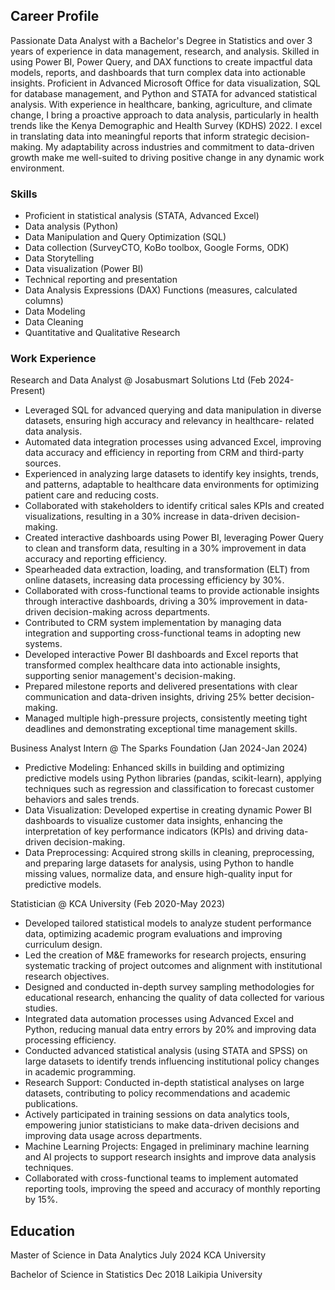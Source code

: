 

## Career Profile
Passionate Data Analyst with a Bachelor's Degree in Statistics and over 3 years of experience in data management, research, and analysis. Skilled in using Power BI, Power Query, and DAX functions to create impactful data models, reports, and dashboards that turn complex data into actionable insights. Proficient in Advanced Microsoft Office for data visualization, SQL for database management, and Python and STATA for advanced statistical analysis.
With experience in healthcare, banking, agriculture, and climate change, I bring a proactive approach to data analysis, particularly in health trends like the Kenya Demographic and Health Survey (KDHS) 2022. I excel in translating data into meaningful reports that inform strategic decision-making. My adaptability across industries and commitment to data-driven growth make me well-suited to driving positive change in any dynamic work environment.

### Skills
-	Proficient in statistical analysis (STATA, Advanced Excel)
- Data analysis (Python)
-	Data Manipulation and Query Optimization (SQL)
-	Data collection (SurveyCTO, KoBo toolbox, Google Forms, ODK)
-	Data Storytelling	
-	Data visualization (Power BI)
-	Technical reporting and presentation
-	Data Analysis Expressions (DAX) Functions (measures, calculated columns)
-	Data Modeling
-	Data Cleaning
-	Quantitative and Qualitative Research

### Work Experience
Research and Data Analyst @ Josabusmart Solutions Ltd (Feb 2024-Present)
- Leveraged SQL for advanced querying and data manipulation in diverse datasets, ensuring high accuracy and relevancy in healthcare- 
  related data analysis.
- Automated data integration processes using advanced Excel, improving data accuracy and efficiency in reporting from CRM and third-party 
  sources.
- Experienced in analyzing large datasets to identify key insights, trends, and patterns, adaptable to healthcare data environments for 
  optimizing patient care and reducing costs.
- Collaborated with stakeholders to identify critical sales KPIs and created visualizations, resulting in a 30% increase in data-driven 
  decision-making.
- Created interactive dashboards using Power BI, leveraging Power Query to clean and transform data, resulting in a 30% improvement in 
  data accuracy and reporting efficiency.
- Spearheaded data extraction, loading, and transformation (ELT) from online datasets, increasing data processing efficiency by 30%.
- Collaborated with cross-functional teams to provide actionable insights through interactive dashboards, driving a 30% improvement in 
  data-driven decision-making across departments.
- Contributed to CRM system implementation by managing data integration and supporting cross-functional teams in adopting new systems.
- Developed interactive Power BI dashboards and Excel reports that transformed complex healthcare data into actionable insights, 
  supporting senior management's decision-making.
- Prepared milestone reports and delivered presentations with clear communication and data-driven insights, driving 25% better decision- 
  making.
- Managed multiple high-pressure projects, consistently meeting tight deadlines and demonstrating exceptional time management skills.

Business Analyst Intern @ The Sparks Foundation (Jan 2024-Jan 2024)
- Predictive Modeling: Enhanced skills in building and optimizing predictive models using Python libraries (pandas, scikit-learn), 
  applying techniques such as regression and classification to forecast customer behaviors and sales trends.
- Data Visualization: Developed expertise in creating dynamic Power BI dashboards to visualize customer data insights, enhancing the 
  interpretation of key performance indicators (KPIs) and driving data-driven decision-making.
- Data Preprocessing: Acquired strong skills in cleaning, preprocessing, and preparing large datasets for analysis, using Python to 
  handle missing values, normalize data, and ensure high-quality input for predictive models.

Statistician @ KCA University (Feb 2020-May 2023)
- Developed tailored statistical models to analyze student performance data, optimizing academic program evaluations and improving 
  curriculum design.
- Led the creation of M&E frameworks for research projects, ensuring systematic tracking of project outcomes and alignment with 
  institutional research objectives.
- Designed and conducted in-depth survey sampling methodologies for educational research, enhancing the quality of data collected for 
  various studies.
- Integrated data automation processes using Advanced Excel and Python, reducing manual data entry errors by 20% and improving data 
  processing efficiency.
- Conducted advanced statistical analysis (using STATA and SPSS) on large datasets to identify trends influencing institutional policy 
  changes in academic programming.
- Research Support: Conducted in-depth statistical analyses on large datasets, contributing to policy recommendations and academic 
  publications.
- Actively participated in training sessions on data analytics tools, empowering junior statisticians to make data-driven 
  decisions and improving data usage across departments.
- Machine Learning Projects: Engaged in preliminary machine learning and AI projects to support research insights and improve data 
  analysis techniques.
- Collaborated with cross-functional teams to implement automated reporting tools, improving the speed and accuracy of monthly reporting 
  by 15%.

 ## Education
 
 Master of Science in Data Analytics								July 2024
 KCA University
 
 Bachelor of Science in Statistics								  Dec 2018
 Laikipia University

 








